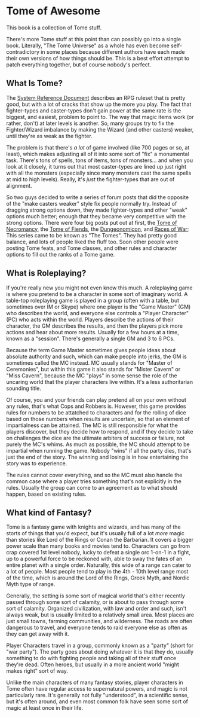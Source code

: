 # Tome of Awesome

This book is a collection of Tome stuff.

There's more Tome stuff at this point than can possibly go into a single book. Literally, "The Tome Universe" as a whole has even become self-contradictory in some places because different authors have each made their own versions of how things should be. This is a best effort attempt to patch everything together, but of course nobody's perfect.

## What Is Tome?

The [System Reference Document](http://www.wizards.com/default.asp?x=d20/article/srd35) describes an RPG ruleset that is pretty good, but with a lot of cracks that show up the more you play. The fact that fighter-types and caster-types don't gain power at the same rate is the biggest, and easiest, problem to point to. The way that magic items work (or rather, don't) at later levels is another. So, many groups try to fix the Fighter/Wizard imbalance by making the Wizard (and other casters) weaker, until they're as weak as the fighter.

The problem is that there's _a lot_ of game involved (like 700 pages or so, at least), which makes adjusting all of it into some sort of "fix" a monumental task. There's tons of spells, tons of items, tons of monsters... and when you look at it closely, it turns out that most caster-types are lined up just right with all the monsters (especially since many monsters cast the same spells at mid to high levels). Really, it's _just_ the fighter-types that are out of alignment.

So two guys decided to write a series of forum posts that did the opposite of the "make casters weaker" style fix people normally try. Instead of dragging strong options down, they made fighter-types and other "weak" options much better; enough that they became very competitive with the strong options. There were four big posts put out at first, the [Tome of Necromancy](http://www.tgdmb.com/viewtopic.php?t=34248), the [Tome of Fiends](http://www.tgdmb.com/viewtopic.php?t=28828), the [Dungeonomicon](http://www.tgdmb.com/viewtopic.php?t=28547), and [Races of War](http://www.tgdmb.com/viewtopic.php?t=33294); This series came to be known as "The Tomes". They had pretty good balance, and lots of people liked the fluff too. Soon other people were posting Tome feats, and Tome classes, and other rules and character options to fill out the ranks of a Tome game.

## What is Roleplaying?

If you're really new you might not even know this much. A roleplaying game is where you pretend to be a character in some sort of imaginary world. A table-top roleplaying game is played in a group (often with a table, but sometimes over IM or Skype) where one player is the "Game Master" (GM) who describes the world, and everyone else controls a "Player Character" (PC) who acts within the world. Players describe the actions of their character, the GM describes the results, and then the players pick more actions and hear about more results. Usually for a few hours at a time, known as a "session". There's generally a single GM and 3 to 6 PCs.

Because the term Game Master sometimes gives people ideas about absolute authority and such, which can make people into jerks, the GM is sometimes called the MC instead. MC usually stands for "Master of Ceremonies", but within this game it also stands for "Mister Cavern" or "Miss Cavern", because the MC "plays" in some sense the role of the uncaring world that the player characters live within. It's a less authoritarian sounding title.

Of course, you and your friends can play pretend all on your own without any rules, that's what Cops and Robbers is. However, this game provides rules for numbers to be attatched to characters and for the rolling of dice based on those numbers when results are uncertain, so that an element of impartialness can be attained. The MC is still responsible for what the players discover, but they decide how to respond, and if they decide to take on challenges the dice are the ultimate arbiters of success or failure, not purely the MC's whims. As much as possible, the MC should attempt to be impartial when running the game. Nobody "wins" if all the party dies, that's just the end of the story. The winning and losing is in how entertaining the story was to experience.

The rules cannot cover everything, and so the MC must also handle the common case where a player tries something that's not explicitly in the rules. Usually the group can come to an agreement as to what should happen, based on existing rules.

## What kind of Fantasy?

Tome is a fantasy game with knights and wizards, and has many of the storts of things that you'd expect, but it's usually full of a lot _more_ magic than stories like Lord of the Rings or Conan the Barbarian. It covers a bigger power scale than many books and movies tend to. Characters can go from crap covered 1st level nobody, lucky to defeat a single orc 1-on-1 in a fight, up to a powerful force to be reckoned with, able to sway the fates of an entire planet with a single order. Naturally, this wide of a range can cater to a lot of people. Most people tend to play in the 4th - 10th level range most of the time, which is around the Lord of the Rings, Greek Myth, and Nordic Myth type of range.

Generally, the setting is some sort of magical world that's either recently passed through some sort of calamity, or is about to pass through some sort of calamity. Organized civilization, with law and order and such, isn't always weak, but is usually limited to a relatively small area. Most places are just small towns, farming communities, and wilderness. The roads are often dangerous to travel, and everyone tends to raid everyone else as often as they can get away with it.

Player Characters travel in a group, commonly known as a "party" (short for "war party"). The party goes about doing whatever it is that they do, usually something to do with fighting people and taking all of their stuff once they're dead. Often heroes, but usually in a more ancient world "might makes right" sort of way.

Unlike the main characters of many fantasy stories, player characters in Tome often have regular access to supernatural powers, and magic is not particularly rare. It's generally not fully "understood", in a scientific sense, but it's often around, and even most common folk have seen some sort of magic at least once in their life.
